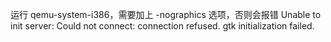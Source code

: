 运行 qemu-system-i386，需要加上 -nographics 选项，否则会报错 Unable to init server: Could not connect: connection refused. gtk initialization failed.

